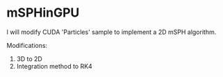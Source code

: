 # mSPHinGPU
I will modify CUDA 'Particles' sample to implement a 2D mSPH algorithm.

Modifications:
 1) 3D to 2D
 2) Integration method to RK4    
